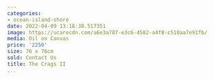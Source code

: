 ```yaml
---
categories:
- ocean-island-shore
date: 2022-04-09 13:18:38.517351
image: https://ucarecdn.com/a6e3a787-e3c6-4582-a4f8-c510aa7e91fb/
media: Oil on Canvas
price: '2250'
size: 76 x 76cm
sold: Contact Us
title: The Crags II
...
```


